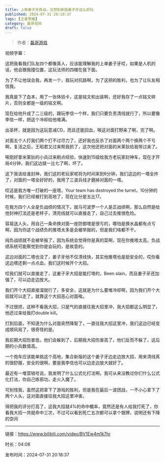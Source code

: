 ```yaml
---
title: 上单姜子牙首战，没想到新版姜子牙这么好玩
published: 2024-07-31 20:18:37
tags: [王者荣耀]
category: 磊哥视频
draft: false
---
```



> 作者：[磊哥游戏](https://space.bilibili.com/268941858?spm_id_from=333.788.upinfo.head.click)

视频字幕：

这把我看我们队友四个都像真人，应该能理解我的上单姜子牙哎，如果是人机的话，他会跟我撞位置，这玩法师的四楼在我下面。

为了不让他误会我，再发一个，我玩对抗路啊，为了这把的胜利，也为了让队友相信我。

我真是下了血本，用了一张体验卡，这是铭文和出装啊，还好我存了一点铭文碎片，否则全都是一级的铭文啊。

现在给他升成了二三级的，跟玩李信一个样，我们只要负责清线就行了，所以要像李信一样，把这个冷却给他堆满。

出圣杯，就是因为这玩意减CD，而且还能回血，唉这对面打野来了啊，完了啊。

对面五个人打我们两个打不过尽力了，还好我也反杀了对面两个两个换两个不亏啊，复活之后，王昭君又过来帮我抓了，这次他还把对面的米莱狄给我带过来了。

唉刚好拿米莱狄的小兵过来刷点经验，快速到15级给我方老玩家封神车，现在才开局4分钟，我们这边就一比七了啊，坏了。

这下我该给谁封神，我们这的老玩家呢将为时间来到6分钟，我们这边的一塔全炸了，对面的一塔全好好的，我用了三波兵线才磨掉对面的一塔。

哎这是我方唯一打破的一座塔，Your team has destroyed the turret，10分钟的时候，我们已经被打到高地了，现在比分是五比17。

在我方四个人全是负战绩的情况下，就马可波罗一个人是正战绩啊，那么自然是给他封神打法还是老样子，清完线就可以直接走了，自己过去推很危险。

容易送人头，用自己一条命换对面一座防御塔是很亏的，哪怕是换水晶都有点亏啊，因为你这个战绩负的推塔太多是会被举报的，但是我们啥都不干。

纯负战绩就不会被举报了，因为系统会觉得你是真的菜啊，现在你推塔太高，负战绩系统可能察觉到你是会玩的，是故意的。

这边对面的二塔也没了，姜子牙他不仅清线快，其实他推塔也是挺安全的，哎你看这边塔还剩一点点血，我们这时候开个大招。

哎我们就可以直接走了，这姜子牙大招是能打塔的，Been slain，而且姜子牙还加强了，可以边走边放大。

我们开个大招直接溜就行了，多安全，这就是为什么要堆冷却啊，因为我们开个大招就可以走了，就靠这个大招恶心对面唉。

不过很烦，这种不看我大招，只是气的直接往我大招里冲，我大招都这么明显了，他还过来给我打double kill。

打到后面，不知道为什么对面突然降智了，一直往我大招这里冲，我们这边已经变成顺风局了，很奇怪的是。

我前期大招伤害低，他们会躲到了，后期我大招伤害高了，他们反而不躲了，这后期的小兵数值高。

一个炮车应该能单挑这个高地，集合新版的这个姜子牙边走边放大招，用来清线真的很舒服，安全的很啊，要是我李信也可以边走边放大就好了。

最近有一堆营销号说，我发明了什么公式化打法啊，我可从来没教过你们什么公式化打法，你自己练邪功，走火入魔了。

可别怪我，虽然这把拿下了游戏的胜利，但是我在最后一波团战，一不小心拿下了两个人头，这对面直接往我大招这里冲害。

得把我的评分打高了，这我大招就4%的命中概率，竟然还是有人给我打死了，你看我大招一共就命中三次，不过可以看到死亡五次都可以拿个银牌，说明还有下降的空间

---

链接：https://www.bilibili.com/video/BV1Ew4m1k7hr

时长：04:08

发布时间：2024-07-31 20:18:37
